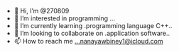 - 👋 Hi, I’m @270809
- 👀 I’m interested in programming ...
- 🌱 I’m currently learning .programming language C++..
- 💞️ I’m looking to collaborate on .application software..
- 📫 How to reach me ...nanayawbiney1@icloud.com

<!---
270809/270809 is a ✨ special ✨ repository because its `README.md` (this file) appears on your GitHub profile.
You can click the Preview link to take a look at your changes.
--->
